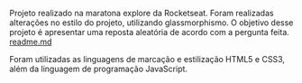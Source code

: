 Projeto realizado na maratona explore da Rocketseat. Foram realizadas alterações no estilo do projeto, utilizando glassmorphismo. 
O objetivo desse projeto é apresentar uma reposta aleatória de acordo com a pergunta feita. [readme.md](https://github.com/isabelelemos/Projeto-bola-de-cristal/files/8882468/readme.md)

Foram utilizadas as linguagens de marcação e estilização HTML5 e CSS3, além da linguagem de programação JavaScript.
